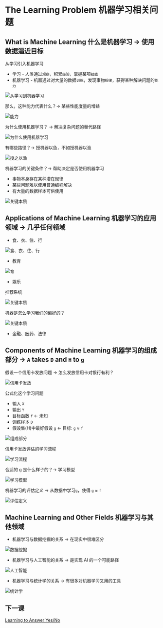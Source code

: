 # The Learning Problem 机器学习相关问题
## What is Machine Learning 什么是机器学习 -> 使用数据逼近目标

从学习引入机器学习
- 学习 - 人类通过`观察`，积累`经验`，掌握某项`技能`
- 机器学习 - 机器通过对大量的数据`训练`，发现事物`规律`，获得某种解决问题的`能力`

![从学习到机器学习](/images/jqxx00.png)

那么，这种能力代表什么？-> 某些性能度量的增益

![能力](/images/jqxx01.png)

为什么使用机器学习？ -> 解决复杂问题的替代路径

![为什么使用机器学习](/images/jqxx02.png)

有哪些路径？-> 授机器以鱼，不如授机器以渔

![授之以渔](/images/jqxx03.png)

机器学习的关键条件？-> 帮助决定是否使用机器学习
- 事物本身存在某种潜在规律
- 某些问题难以使用普通编程解决
- 有大量的数据样本可供使用

![关键本质](/images/jqxx04.png)

## Applications of Machine Learning 机器学习的应用领域 -> 几乎任何领域
- 食、衣、住、行

![食、衣、住、行](/images/jqxx05.png)

- 教育

![育](/images/jqxx06.png)

- 娱乐

推荐系统

![关键本质](/images/jqxx07.png)

机器是怎么学习我们的偏好的？

![关键本质](/images/jqxx08.png)

- 金融、医药、法律

## Components of Machine Learning 机器学习的组成部分 -> `A` takes `D` and `H` to `g`

假设一个信用卡发放问题 -> 怎么发放信用卡对银行有利？

![信用卡发放](/images/jqxx09.png)

公式化这个学习问题
- 输入 `X`
- 输出 `Y`
- 目标函数 `f` <- 未知
- 训练样本 `D`
- 假设集(H)中最好假设 `g` <- 目标: `g` ≈ `f`

![组成部分](/images/jqxx10.png)

信用卡发放评估的学习流程 

![学习流程](/images/jqxx11.png)

合适的 g 是什么样子的？-> 学习模型

![学习模型](/images/jqxx12.png)

机器学习的评估定义 -> 从数据中学习`g`，使得 `g` ≈ `f`

![评估定义](/images/jqxx13.png)

## Machine Learning and Other Fields 机器学习与其他领域

- 机器学习与数据挖掘的关系 -> 在现实中很难区分

![数据挖掘](/images/mldm.png)

- 机器学习与人工智能的关系 -> 是实现 AI 的一个可能路径

![人工智能](/images/mlai.png)

- 机器学习与统计学的关系 -> 有很多对机器学习又用的工具

![统计学](/images/mlst.png)

## 下一课

[Learning to Answer Yes/No](/note/MLF/mlf02.md)
